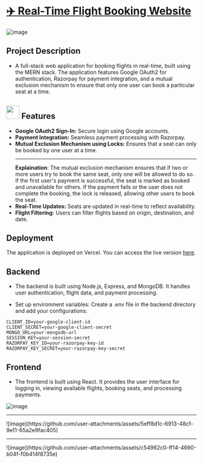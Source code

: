 # [✈️ Real-Time Flight Booking Website](https://real-time-flight-booking-app.vercel.app/)
![image](https://github.com/user-attachments/assets/883dcf7d-3b7e-4dd4-86e4-a3257c595b38)

## Project Description
- A full-stack web application for booking flights in real-time, built using the MERN stack. The application features Google OAuth2 for authentication, Razorpay for payment integration, and a mutual exclusion mechanism to ensure that only one user can book a particular seat at a time.

<div>
  <h2><img src="https://github.com/SuyashGaurav/WanderLust-Airbnb-Clone/assets/102952185/2a0317ea-4b6a-42d8-98a4-c76b855bfabf" width="35" height="35"> Features</h2>
</div>
<ul>
<li><b>Google OAuth2 Sign-In:</b> Secure login using Google accounts.</li>
<li><b>Payment Integration:</b> Seamless payment processing with Razorpay.</li>
<li><b>Mutual Exclusion Mechanism using Locks:</b> Ensures that a seat can only be booked by one user at a time.
  <hr />
<b>Explaination</b>: The mutual exclusion mechanism ensures that if two or more users try to book the same seat, only one will be allowed to do so. If the first user's payment is successful, the seat is marked as booked and unavailable for others. If the payment fails or the user does not complete the booking, the lock is released, allowing other users to book the seat.
</li>
<li><b>Real-Time Updates:</b> Seats are updated in real-time to reflect availability.</li>
<li><b>Flight Filtering:</b> Users can filter flights based on origin, destination, and date. </li>
</ul>

## Deployment
The application is deployed on Vercel. You can access the live version [here](https://real-time-flight-booking-app.vercel.app/).

## Backend
- The backend is built using Node.js, Express, and MongoDB. It handles user authentication, flight data, and payment processing.

- Set up environment variables:
Create a .env file in the backend directory and add your configurations:
```
CLIENT_ID=your-google-client-id
CLIENT_SECRET=your-google-client-secret
MONGO_URL=your-mongodb-url
SESSION_KEY=your-session-secret
RAZORPAY_KEY_ID=your-razorpay-key-id
RAZORPAY_KEY_SECRET=your-razorpay-key-secret
```

## Frontend
- The frontend is built using React. It provides the user interface for logging in, viewing available flights, booking seats, and processing payments.

![image](https://github.com/user-attachments/assets/a1f5961d-ba83-4fd3-b278-236c1ff16037)
<hr />
![image](https://github.com/user-attachments/assets/5eff8d1c-6913-48cf-9e11-65a2e9fac405)
<hr />
![image](https://github.com/user-attachments/assets/c54962c0-ff14-4690-b04f-f0b414f8735e)



